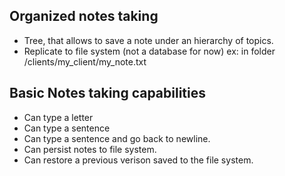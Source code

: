## Organized notes taking
- Tree, that allows to save a note under an hierarchy of topics.
- Replicate to file system (not a database for now) ex: in folder /clients/my_client/my_note.txt

## Basic Notes taking capabilities
- Can type a letter
- Can type a sentence
- Can type a sentence and go back to newline.
- Can persist notes to file system.
- Can restore a previous verison saved to the file system.